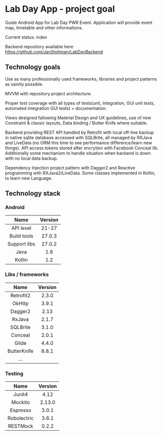   # Lab Day App - project goal
  Guide Android App for Lab Day PWR Event. Application will provide event map, timetable and other informations.

  Current status: indev

  Backend repository available here
  https://github.com/JanStoltman/LabDayBackend

  ## Technology goals
  Use as many professionally used frameworks, libraries and project patterns as saintly possible.

  MVVM with repository project architecture.

  Proper test coverage with all types of tests(unit, integration, GUI unit tests, automated integration GUI tests) + documentation.

  Views designed fallowing Material Design and UX guidelines, use of new Constraint & classic layouts, Data binding / Butter Knife where suitable.

  Backend providing REST API handled by Retrofit with local off-line backup in native sqlite database accessed with SQLBrite, all managed by RXJava and LiveData (no ORM this time to see performance difference/learn new things). API access tokens stored after encrytion with Facebook Conceal lib. Additionally some mechanism to handle situation when backend is down with no local data backup.

  Dependency Injection project pattern with Dagger2 and Reactive programming with RXJava2/LiveData. 
  Some classes implemented in Kotlin, to learn new Language.

  ## Technology stack

  ### Android
  Name |  Version |
  | :--: | :---: |
  | API level | 21-27 |
  | Build tools | 27.0.3 |
  | Support libs | 27.0.2 |
  | Java | 1.8 |
  | Kotlin | 1.2 |

  ### Libs / frameworks
  Name |  Version |
  | :--: | :---: |
  | Retrofit2 | 2.3.0 |
  | OkHttp | 3.9.1 |
  | Dagger2 | 2.13 |
  | RxJava | 2.1.7 |
  | SQLBrite | 3.1.0 |
  | Conceal | 2.0.1 |
  | Glide | 4.4.0 |
  | ButterKnife | 8.8.1 |
  | ... | |

  ### Testing
  Name |  Version |
  | :--: | :---: |
  | Junit4 | 4.12 |
  | Mockito | 2.13.0 |
  | Espresso | 3.0.1 |
  | Robolectric | 3.6.1 |
  | RESTMock | 0.2.2 |
